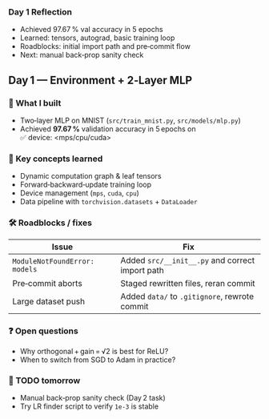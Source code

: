 ### Day 1 Reflection

* Achieved 97.67 % val accuracy in 5 epochs
* Learned: tensors, autograd, basic training loop
* Roadblocks: initial import path and pre‑commit flow
* Next: manual back‑prop sanity check

## Day 1 — Environment + 2‑Layer MLP

### 🚀 What I built
- Two‑layer MLP on MNIST (`src/train_mnist.py`, `src/models/mlp.py`)
- Achieved **97.67 %** validation accuracy in 5 epochs on ✅ device: <mps/cpu/cuda>

### 🧠 Key concepts learned
- Dynamic computation graph & leaf tensors
- Forward‑backward‑update training loop
- Device management (`mps`, `cuda`, `cpu`)
- Data pipeline with `torchvision.datasets` + `DataLoader`

### 🛠️ Roadblocks / fixes
| Issue | Fix |
|-------|-----|
| `ModuleNotFoundError: models` | Added `src/__init__.py` and correct import path |
| Pre‑commit aborts | Staged rewritten files, reran commit |
| Large dataset push | Added `data/` to `.gitignore`, rewrote commit |

### ❓ Open questions
- Why orthogonal + gain = √2 is best for ReLU?
- When to switch from SGD to Adam in practice?

### 📌 TODO tomorrow
- Manual back‑prop sanity check (Day 2 task)
- Try LR finder script to verify `1e‑3` is stable
